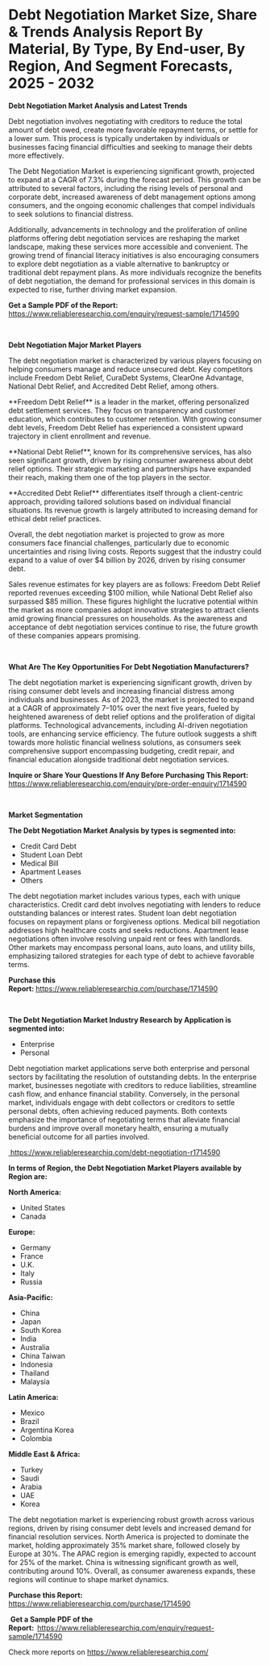 <p><h1>Debt Negotiation Market Size, Share & Trends Analysis Report By Material, By Type, By End-user, By Region, And Segment Forecasts, 2025 - 2032</h1></p><p><strong>Debt Negotiation Market Analysis and Latest Trends</strong></p>
<p><p>Debt negotiation involves negotiating with creditors to reduce the total amount of debt owed, create more favorable repayment terms, or settle for a lower sum. This process is typically undertaken by individuals or businesses facing financial difficulties and seeking to manage their debts more effectively.</p><p>The Debt Negotiation Market is experiencing significant growth, projected to expand at a CAGR of 7.3% during the forecast period. This growth can be attributed to several factors, including the rising levels of personal and corporate debt, increased awareness of debt management options among consumers, and the ongoing economic challenges that compel individuals to seek solutions to financial distress. </p><p>Additionally, advancements in technology and the proliferation of online platforms offering debt negotiation services are reshaping the market landscape, making these services more accessible and convenient. The growing trend of financial literacy initiatives is also encouraging consumers to explore debt negotiation as a viable alternative to bankruptcy or traditional debt repayment plans. As more individuals recognize the benefits of debt negotiation, the demand for professional services in this domain is expected to rise, further driving market expansion.</p></p>
<p><strong>Get a Sample PDF of the Report:&nbsp;</strong> <a href="https://www.reliableresearchiq.com/enquiry/request-sample/1714590?utm_campaign=1144&utm_medium=2&utm_source=Github&utm_content=ia&utm_term=11012025&utm_id=debt-negotiation">https://www.reliableresearchiq.com/enquiry/request-sample/1714590</a></p>
<p>&nbsp;</p>
<p><strong>Debt Negotiation Major Market Players</strong></p>
<p><p>The debt negotiation market is characterized by various players focusing on helping consumers manage and reduce unsecured debt. Key competitors include Freedom Debt Relief, CuraDebt Systems, ClearOne Advantage, National Debt Relief, and Accredited Debt Relief, among others.</p><p>**Freedom Debt Relief** is a leader in the market, offering personalized debt settlement services. They focus on transparency and customer education, which contributes to customer retention. With growing consumer debt levels, Freedom Debt Relief has experienced a consistent upward trajectory in client enrollment and revenue.</p><p>**National Debt Relief**, known for its comprehensive services, has also seen significant growth, driven by rising consumer awareness about debt relief options. Their strategic marketing and partnerships have expanded their reach, making them one of the top players in the sector.</p><p>**Accredited Debt Relief** differentiates itself through a client-centric approach, providing tailored solutions based on individual financial situations. Its revenue growth is largely attributed to increasing demand for ethical debt relief practices.</p><p>Overall, the debt negotiation market is projected to grow as more consumers face financial challenges, particularly due to economic uncertainties and rising living costs. Reports suggest that the industry could expand to a value of over $4 billion by 2026, driven by rising consumer debt.</p><p>Sales revenue estimates for key players are as follows: Freedom Debt Relief reported revenues exceeding $100 million, while National Debt Relief also surpassed $85 million. These figures highlight the lucrative potential within the market as more companies adopt innovative strategies to attract clients amid growing financial pressures on households. As the awareness and acceptance of debt negotiation services continue to rise, the future growth of these companies appears promising.</p></p>
<p>&nbsp;</p>
<p><strong>What Are The Key Opportunities For Debt Negotiation Manufacturers?</strong></p>
<p><p>The debt negotiation market is experiencing significant growth, driven by rising consumer debt levels and increasing financial distress among individuals and businesses. As of 2023, the market is projected to expand at a CAGR of approximately 7–10% over the next five years, fueled by heightened awareness of debt relief options and the proliferation of digital platforms. Technological advancements, including AI-driven negotiation tools, are enhancing service efficiency. The future outlook suggests a shift towards more holistic financial wellness solutions, as consumers seek comprehensive support encompassing budgeting, credit repair, and financial education alongside traditional debt negotiation services.</p></p>
<p><strong>Inquire or Share Your Questions If Any Before Purchasing This Report:</strong> <a href="https://www.reliableresearchiq.com/enquiry/pre-order-enquiry/1714590?utm_campaign=1144&utm_medium=2&utm_source=Github&utm_content=ia&utm_term=11012025&utm_id=debt-negotiation">https://www.reliableresearchiq.com/enquiry/pre-order-enquiry/1714590</a></p>
<p>&nbsp;</p>
<p><strong>Market Segmentation</strong></p>
<p><strong>The Debt Negotiation Market Analysis by types is segmented into:</strong></p>
<p><ul><li>Credit Card Debt</li><li>Student Loan Debt</li><li>Medical Bill</li><li>Apartment Leases</li><li>Others</li></ul></p>
<p><p>The debt negotiation market includes various types, each with unique characteristics. Credit card debt involves negotiating with lenders to reduce outstanding balances or interest rates. Student loan debt negotiation focuses on repayment plans or forgiveness options. Medical bill negotiation addresses high healthcare costs and seeks reductions. Apartment lease negotiations often involve resolving unpaid rent or fees with landlords. Other markets may encompass personal loans, auto loans, and utility bills, emphasizing tailored strategies for each type of debt to achieve favorable terms.</p></p>
<p><strong>Purchase this Report:&nbsp;</strong><a href="https://www.reliableresearchiq.com/purchase/1714590?utm_campaign=1144&utm_medium=2&utm_source=Github&utm_content=ia&utm_term=11012025&utm_id=debt-negotiation">https://www.reliableresearchiq.com/purchase/1714590</a></p>
<p>&nbsp;</p>
<p><strong>The Debt Negotiation Market Industry Research by Application is segmented into:</strong></p>
<p><ul><li>Enterprise</li><li>Personal</li></ul></p>
<p><p>Debt negotiation market applications serve both enterprise and personal sectors by facilitating the resolution of outstanding debts. In the enterprise market, businesses negotiate with creditors to reduce liabilities, streamline cash flow, and enhance financial stability. Conversely, in the personal market, individuals engage with debt collectors or creditors to settle personal debts, often achieving reduced payments. Both contexts emphasize the importance of negotiating terms that alleviate financial burdens and improve overall monetary health, ensuring a mutually beneficial outcome for all parties involved.</p></p>
<p><a href="https://www.reliableresearchiq.com/debt-negotiation-r1714590?utm_campaign=1144&utm_medium=2&utm_source=Github&utm_content=ia&utm_term=11012025&utm_id=debt-negotiation">&nbsp;https://www.reliableresearchiq.com/debt-negotiation-r1714590</a></p>
<p><strong>In terms of Region, the Debt Negotiation Market Players available by Region are:</strong></p>
<p>
    <p> <strong> North America: </strong>
        <ul>
            <li>United States</li>
            <li>Canada</li>
        </ul>
        </p> 
    <p> <strong> Europe: </strong>
        <ul>
            <li>Germany</li>
            <li>France</li>
            <li>U.K.</li>
            <li>Italy</li>
            <li>Russia</li>
        </ul>
        </p> 
    <p> <strong> Asia-Pacific: </strong>
        <ul>
            <li>China</li>
            <li>Japan</li>
            <li>South Korea</li>
            <li>India</li>
            <li>Australia</li>
            <li>China Taiwan</li>
            <li>Indonesia</li>
            <li>Thailand</li>
            <li>Malaysia</li>
        </ul>
        </p> 
    <p> <strong> Latin America: </strong>
        <ul>
            <li>Mexico</li>
            <li>Brazil</li>
            <li>Argentina Korea</li>
            <li>Colombia</li>
        </ul>
        </p> 
    <p> <strong> Middle East & Africa: </strong>
        <ul>
            <li>Turkey</li>
            <li>Saudi</li>
            <li>Arabia</li>
            <li>UAE</li>
            <li>Korea</li>
        </ul>
    </p>
    </p>
<p><p>The debt negotiation market is experiencing robust growth across various regions, driven by rising consumer debt levels and increased demand for financial resolution services. North America is projected to dominate the market, holding approximately 35% market share, followed closely by Europe at 30%. The APAC region is emerging rapidly, expected to account for 25% of the market. China is witnessing significant growth as well, contributing around 10%. Overall, as consumer awareness expands, these regions will continue to shape market dynamics.</p></p>
<p><strong>Purchase this Report: </strong><a href="https://www.reliableresearchiq.com/purchase/1714590?utm_campaign=1144&utm_medium=2&utm_source=Github&utm_content=ia&utm_term=11012025&utm_id=debt-negotiation">https://www.reliableresearchiq.com/purchase/1714590</a></p>
<p>&nbsp;<strong>Get a Sample PDF of the Report:&nbsp;&nbsp;</strong><a href="https://www.reliableresearchiq.com/enquiry/request-sample/1714590?utm_campaign=1144&utm_medium=2&utm_source=Github&utm_content=ia&utm_term=11012025&utm_id=debt-negotiation">https://www.reliableresearchiq.com/enquiry/request-sample/1714590</a></p>
<p><strong></strong></p>
<p>Check more reports on <a href="https://www.reliableresearchiq.com/?utm_campaign=1144&utm_medium=2&utm_source=Github&utm_content=ia&utm_term=11012025&utm_id=debt-negotiation">https://www.reliableresearchiq.com/</a></p>